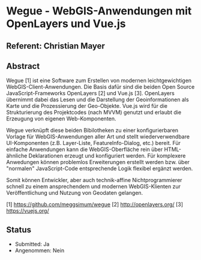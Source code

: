 # Wegue - WebGIS-Anwendungen mit OpenLayers und Vue.js

## Referent: Christian Mayer

## Abstract

Wegue [1] ist eine Software zum Erstellen von modernen leichtgewichtigen WebGIS-Client-Anwendungen. Die Basis dafür sind die beiden Open Source JavaScript-Frameworks OpenLayers [2] und Vue.js [3]. OpenLayers übernimmt dabei das Lesen und die Darstellung der Geoinformationen als Karte und die Prozessierung der Geo-Objekte. Vue.js wird für die Strukturierung des Projektcodes (nach MVVM) genutzt und erlaubt die Erzeugung von eigenen Web-Komponenten.

Wegue verknüpft diese beiden Bibilotheken zu einer konfigurierbaren Vorlage für WebGIS-Anwendungen aller Art und stellt wiederverwendbare UI-Komponenten (z.B. Layer-Liste, FeatureInfo-Dialog, etc.) bereit.
Für einfache Anwendungen kann die WebGIS-Oberfläche rein über HTML-ähnliche Deklarationen erzeugt und konfiguriert werden. Für komplexere Anwedungen können problemlos Erweiterungen erstellt werden bzw. über "normalen" JavaScript-Code entsprechende Logik flexibel ergänzt werden.

Somit können Entwickler, aber auch technik-affine Nichtprogrammierer schnell zu einem ansprechendem und modernen WebGIS-Klienten zur Veröffentlichung und Nutzung von Geodaten gelangen.


[1] https://github.com/meggsimum/wegue
[2] http://openlayers.org/
[3] https://vuejs.org/

## Status
  * Submitted: Ja
  * Angenommen: Nein
